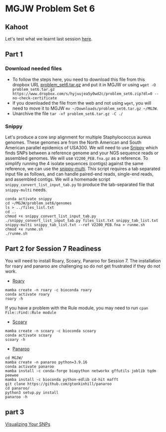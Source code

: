 # MGJW Problem Set 6

## Kahoot
Let's test what we learnt last session [here](https://play.kahoot.it/v2/?quizId=a4651b80-d527-4c44-9da6-1d19fd9080ed).

## Part 1
### Download needed files
* To follow the steps here, you need to download this file from this dropbox URL [problem_set6.tar.gz](https://www.dropbox.com/s/hyjuujea5y0wd2c/problem_set6.zip?dl=0) and put it in MGJW or using `wget -O problem_set6.tar.gz https://www.dropbox.com/s/hyjuujea5y0wd2c/problem_set6.zip?dl=0 --no-check-certificate`
* If you downloaded the file from the web and not using `wget`, you will need to move it to MGJW `mv ~/Downloads/problem_set6.tar.gz ~/MGJW`.
* Unarchive the file `tar -xf problem_set6.tar.gz -C ./`

### Snippy
Let's produce a core snp alignment for multiple Staphylococcus aureus genomes. These genomes are from the North American and South American parallel epidemics of USA300. We will need to use [Snippy](https://github.com/tseemann/snippy) which finds SNPs between a reference genome and your NGS sequence reads or assembled genomes. We will use `V2200_PEB.fna.gz` as a reference. To simplify running the 4 isolate sequences (contigs) against the same reference, we can use the [snippy-multi](https://github.com/tseemann/snippy#using-snippy-multi). This script requires a tab separated input file as follows, and can handle paired-end reads, single-end reads, and assembled contigs. We will a homemade script `snippy_convert_list_input_tab.py` to produce the tab-separated file that `snippy-multi` needs.

```
conda activate snippy
cd ~/MGJW/problem_set6/genomes
ls > ../files_list.txt
cd ..
chmod +x snippy_convert_list_input_tab.py
./snippy_convert_list_input_tab.py files_list.txt snippy_tab_list.txt
snippy-multi snippy_tab_list.txt --ref V2200_PEB.fna > runme.sh
chmod +x runme.sh
./runme.sh
```

## Part 2 for Session 7 Readiness
You will need to install Roary, Scoary, Panaroo for Session 7. The installation for roary and panaroo are challenging so do not get frustrated if they do not work.

* [Roary](https://github.com/sanger-pathogens/Roary)
```
mamba create -n roary -c bioconda roary
conda activate roary
roary -h
```
If you have a problem with the Rule module, you may need to run `cpan File::Find::Rule module`

* [Scoary](https://github.com/AdmiralenOla/Scoary)
```
mamba create -n scoary -c bioconda scoary
conda activate scoary
scoary -h
```
* [Panaroo](https://gtonkinhill.github.io/panaroo/#/)
```
cd MGJW/
mamba create -n panaroo python=3.9.16
conda activate panaroo
mamba install -c conda-forge biopython networkx gffutils joblib tqdm peewee
mamba install -c bioconda python-edlib cd-hit mafft
git clone https://github.com/gtonkinhill/panaroo
cd panaroo/
python3 setup.py install
panaroo -h
```
## part 3
[Visualizing Your SNPs](https://github.com/ahmedmagds/Microbial-Genomics-Journey-Workshop-2023/blob/main/snipit.md)
